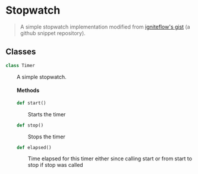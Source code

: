 <h1>Stopwatch</h1>

> A simple stopwatch implementation modified from [igniteflow's gist](https://gist.github.com/igniteflow/1253276) (a github snippet repository).

<h2>Classes</h2>

```python
class Timer
```

<div markdown="1" style="margin-left: 30px;">

A simple stopwatch.
    

</div>

<div markdown="1" style="margin-left: 30px;">

<h4>Methods</h4>

</div>

<div markdown="1" style="margin-left: 30px;">

```python
def start()
```

</div>

<div markdown="1" style="margin-left: 60px;">

Starts the timer
        

</div>

<div markdown="1" style="margin-left: 30px;">

```python
def stop()
```

</div>

<div markdown="1" style="margin-left: 60px;">

Stops the timer
        

</div>

<div markdown="1" style="margin-left: 30px;">

```python
def elapsed()
```

</div>

<div markdown="1" style="margin-left: 60px;">

Time elapsed for this timer either since calling start or from start to stop if stop was called


</div>